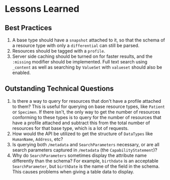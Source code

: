 # Lessons Learned

## Best Practices

1. A base type should have a `snapshot` attached to it, so that the schema of a resource type with only a `differential` can still be parsed.
2. Resources should be tagged with a `profile`.
3. Server side caching should be turned on for faster results, and the `:missing` modifier should be implemented. Full text search using `_content` as well as searching by `ValueSet` with `valueset` should also be enabled.

## Outstanding Technical Questions

1. Is there a way to query for resources that don't have a profile attached to them? This is useful for querying on base resource types, like `Patient` or `Specimen`. If there isn't, the only way to get the number of resources conforming to these types is to query for the number of resources that have a profile attached and subtract this from the total number of resources for that base type, which is a lot of requests.
2. How would the API be utilized to get the structure of `DataTypes` like `HumanName`, `Address`, etc?
3. Is querying both `/metadata` and `SearchParameters` necessary, or are all search parameters captured in `/metadata` (the `CapabilityStatement`)?
4. Why do `SearchParameters` sometimes display the attribute name differently than the schema? For example, `birthdate` is an acceptable `SearchParameter`, but `birthDate` is the name of the field in the schema. This causes problems when giving a table data to display.
